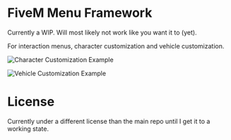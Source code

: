 # FiveM Menu Framework

Currently a WIP. Will most likely not work like you want it to (yet).

For interaction menus, character customization and vehicle customization.

![Character Customization Example](https://i.imgur.com/FpoYVld.png)

![Vehicle Customization Example](https://i.imgur.com/vAoJBk2.png)

# License

Currently under a different license than the main repo until I get it to a working state.